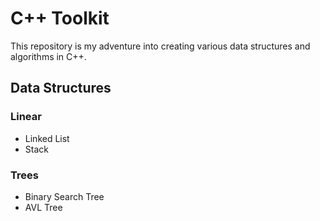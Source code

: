 # C++ Toolkit

This repository is my adventure into creating various data structures and algorithms in C++.

## Data Structures
### Linear
- Linked List
- Stack
### Trees
- Binary Search Tree
- AVL Tree
